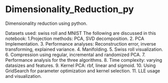 # Dimensionality_Reduction_py
Dimensionality reduction using python.

Datasets used: swiss roll and MNIST
The following are discussed in this notebook:
1.Projection methods: PCA, SVD decomposition.
2. PCA Implementation.
3. Performance analyses: Reconstruction error, inverse transforming, explained variance.
4. Manifolding.
5. Swiss roll visualization.
6. Compression using regular, incremental and randomized PCA.
7. Performance analysis for the three algorithms.
8. Time complexity: varying datasizes and features.
9. Kernel PCA: rbf, linear and sigmoid.
10. Using GridSearch for parameter optimization and kernel selection.
11. LLE usage and visualization.
